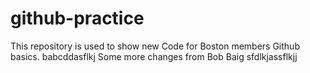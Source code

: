 # github-practice
This repository is used to show new Code for Boston members Github basics. 
babcddasflkj
Some more changes from Bob Baig
sfdlkjassflkjj

